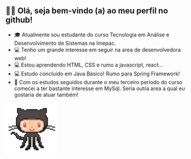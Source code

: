    ## 👩‍💻  Olá, seja bem-vindo (a) ao meu perfil no github!
   

- 🎓 Atualmente sou estudante do curso Tecnologia em Análise e Desenvolvimento de Sistemas na Imepac.
- 💻 Tenho um grande interesse em seguir na area de desenvolvedora web! 
- 💻 Estou aprendendo HTML, CSS e rumo a javascript, react...
- 💻 Estudo concluído em Java Básico! Rumo para Spring Framework!
- 🏦 Com os estudos seguidos durante o meu terceiro período do curso comecei a ter bastante interesse em MySql. Seria outra area a qual eu gostaria de atuar também!


<!--
[![Top Langs](https://github-readme-stats.vercel.app/api/top-langs/?username=bian-nca&layout=compact&langs_count=16&theme=dracula)](https://github.com/bian-nca/github-readme-stats) -->
<img height="140cm"  src="github.gif"> 

